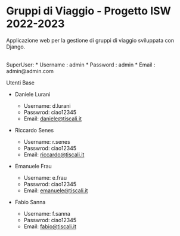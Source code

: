 # Gruppi di Viaggio - Progetto ISW 2022-2023
Applicazione web per la gestione di gruppi di viaggio sviluppata con Django.</br>

</br>
SuperUser: 
* Username : admin
* Password : admin
* Email : admin@admin.com

Utenti Base
* Daniele Lurani
  * Username: d.lurani
  * Passwrod: ciao12345
  * Email: daniele@tiscali.it

* Riccardo Senes
  * Username: r.senes
  * Passwrod: ciao12345
  * Email: riccardo@tiscali.it

* Emanuele Frau
  * Username: e.frau
  * Passwrod: ciao12345
  * Email: emanuele@tiscali.it

* Fabio Sanna
  * Username: f.sanna
  * Passwrod: ciao12345
  * Email: fabio@tiscali.it
